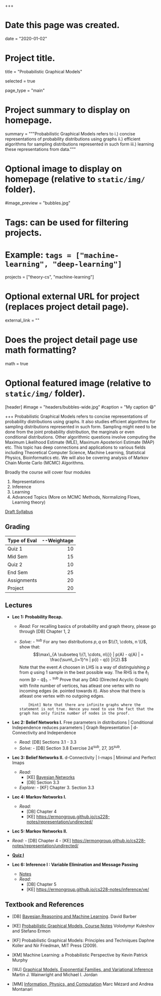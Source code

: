 +++
# Date this page was created.
date = "2020-01-02"

# Project title.
title = "Probabilistic Graphical Models"

selected = true

page_type = "main"

# Project summary to display on homepage.
summary = """Probabilistic Graphical Models refers to  i.) concise representations of probability distributions using graphs ii.) efficient algorithms for sampling distributions represented in such form iii.) learning these representations from data."""

# Optional image to display on homepage (relative to `static/img/` folder).
#image_preview = "bubbles.jpg"

# Tags: can be used for filtering projects.
# Example: `tags = ["machine-learning", "deep-learning"]`
projects = ["theory-cs", "machine-learning"]

# Optional external URL for project (replaces project detail page).
external_link = ""

# Does the project detail page use math formatting?
math = true

# Optional featured image (relative to `static/img/` folder).
[header]
#image = "headers/bubbles-wide.jpg"
#caption = "My caption :smile:"

+++
Probabilistic Graphical Models refers to concise representations of probability distributions using graphs.
It also studies efficient algorithms for sampling distributions represented in such form. Sampling might need to be done from
the joint probability distribution, the marginals or even conditional distributions. Other algorithmic questions involve computing
the Maximum Likelihood Estimate (MLE), Maximum Aposteriori Estimate (MAP) etc. This topic has deep connections and applications to various
fields including Theoretical Computer Science, Machine Learning, Statistical Physics, Bioinformatics etc. We will also be covering analysis of Markov Chain Monte Carlo (MCMC) Algorithms.

Broadly the course will cover four modules

1. Representations
2. Inference
3. Learning
4. Advanced Topics (More on MCMC Methods, Normalizing Flows, Learning theory)

[Draft Syllabus](pgm_syllabus.pdf)

## Grading

| Type of Eval | --Weightage |
| ------------ | ----------: |
| Quiz 1       |          10 |
| Mid Sem      |          15 |
| Quiz 2       |          10 |
| End Sem      |          25 |
| Assignments  |          20 |
| Project      |          20 |

## Lectures

- **Lec 1: Probability Recap.**
  - *Read:* For recalling basics of probability and graph theory, please go through [DB] Chapter 1, 2
  - *Solve:*
        - <sup>sub</sup> For any two distributions $p,q$ on $\\{1, \cdots, n \\}$, show that:
         $$\max\_{A \subseteq \\{1, \cdots, n\\}} | p(A) - q(A) | = \frac{\sum\_{i=1}^n | p(i) - q(i) |}{2}.$$
         Note that the event $A$ choosen in LHS is a way of distinguishing $p$ from $q$ using $1$ sample in the best possible way. The RHS is the $\ell_1$ norm $\|p - q\|_1$.
        - <sup>sub</sup> Prove that any DAG (Directed Acyclic Graph) with finite number of vertices, has atleast one vertex with no incoming edges (ie. pointed towards it). Also show that there is atleast one vertex with no outgoing edges.

            [Hint] Note that there are infinite graphs where the statement is not true. Hence you need to use the fact that the graph has only finite number of nodes in the proof.

- **Lec 2: Belief Networks I.**
  Free parameters in distributions | Conditional Independence reduces parameters | Graph Representation | d-Connectivity and Independence
  - *Read:* [DB] Sections 3.1 - 3.3
  - *Solve:*
        - [DB] Section 3.8 Exercise 24<sup>sub</sup>, 27, 35<sup>sub</sup>.

- **Lec 3: Belief Networks II.**
  d-Connectivity  | I-maps | Minimal and Perfect Imaps
  - *Read:*
      - [KE] [Bayesian Networks](https://ermongroup.github.io/cs228-notes/representation/directed/)
      - [DB] Section 3.3
  - *Explore:*
        - [KF] Chapter 3. Section 3.3

- **Lec 4: Markov Networks I.**
  - *Read:*
      - [DB] Chapter 4
      - [KE] https://ermongroup.github.io/cs228-notes/representation/undirected/

- **Lec 5: Markov Networks II.**
 - *Read:*
       - [DB] Chapter 4
       - [KE] https://ermongroup.github.io/cs228-notes/representation/undirected/


- **[Quiz I](PGM_Quiz_1.pdf)**

- **Lec 6: Inference I : Variable Elimination and Message Passing**
  - [Notes](https://iiitaphyd-my.sharepoint.com/:o:/g/personal/girish_varma_iiit_ac_in/EjDx5EHDB15HsxnQffn_WkoBxcO1nO3cmaNsz7uSe6q8mw?e=IidTZi)
  - *Read:*
      - [DB] Chapter 5
      - [KE] https://ermongroup.github.io/cs228-notes/inference/ve/

## Textbook and References

- [DB] [Bayesian Reasoning and Machine Learning](http://web4.cs.ucl.ac.uk/staff/D.Barber/textbook/090310.pdf).
  David Barber

- [KE] [Probabilistic Graphical Models, Course Notes](https://ermongroup.github.io/cs228-notes/)
  Volodymyr Kuleshov and Stefano Ermon

- [KF] Probabilistic Graphical Models: Principles and Techniques
  Daphne Koller and Nir Friedman, MIT Press (2009).

- [KM] Machine Learning: a Probabilistic Perspective
  by Kevin Patrick Murphy

- [WJ] [Graphical Models, Exponential Families, and Variational Inference](https://people.eecs.berkeley.edu/~wainwrig/Papers/WaiJor08_FTML.pdf)  Martin J. Wainwright and Michael I. Jordan

- [MM] [Information, Physics, and Computation](https://web.stanford.edu/~montanar/RESEARCH/book.html)
  Marc Mézard and Andrea Montanari
